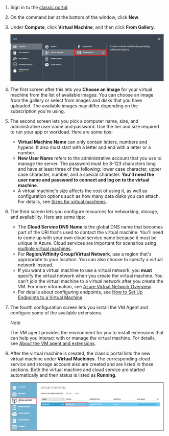 1. Sign in to the [classic portal](http://manage.windowsazure.com). 
2. On the command bar at the bottom of the window, click **New**.
3. Under **Compute**, click **Virtual Machine**, and then click **From Gallery**.
   
    ![Navigate to From Gallery in the Command Bar](./media/virtual-machines-create-WindowsVM/fromgallery.png)
4. The first screen after this lets you **Choose an Image** for your virtual machine from the list of available images. You can choose an image from the gallery or select from images and disks that you have uploaded. The available images may differ depending on the subscription you're using.
5. The second screen lets you pick a computer name, size, and administrative user name and password. Use the tier and size required to run your app or workload. Here are some tips:
   
   * **Virtual Machine Name** can only contain letters, numbers and hypens. It also must start with a letter and end with a letter or a number.
   * **New User Name** refers to the administrative account that you use to manage the server. The password must be 8-123 characters long and have at least three of the following: lower case character, upper case character, number, and a special character. **You'll need the user name and password to connect and log on to the virtual machine**.
   * A virtual machine's size affects the cost of using it, as well as configuration options such as how many data disks you can attach. For details, see [Sizes for virtual machines](../articles/virtual-machines/virtual-machines-windows-sizes.md).
6. The third screen lets you configure resources for networking, storage, and availability. Here are some tips:
   
   * The **Cloud Service DNS Name** is the global DNS name that becomes part of the URI that's used to contact the virtual machine. You'll need to come up with your own cloud service name because it must be unique in Azure. Cloud services are important for scenarios using [multiple virtual machines](../articles/virtual-machines/virtual-machines-windows-classic-connect-vms.md).
   * For **Region/Affinity Group/Virtual Network**, use a region that's appropriate to your location. You can also choose to specify a virtual network instead.
   * If you want a virtual machine to use a virtual network, you **must** specify the virtual network when you create the virtual machine. You can't join the virtual machine to a virtual network after you create the VM. For more information, see [Azure Virtual Network Overview](../articles/virtual-network/virtual-networks-overview.md).
   * For details about configuring endpoints, see [How to Set Up Endpoints to a Virtual Machine](../articles/virtual-machines/virtual-machines-windows-classic-setup-endpoints.md).
7. The fourth configuration screen lets you install the VM Agent and configure some of the available extensions.
   
   > [!NOTE]
   > The VM agent provides the environment for you to install extensions that can help you interact with or manage the virtual machine. For details, see [About the VM agent and extensions](../articles/virtual-machines/virtual-machines-windows-classic-agents-and-extensions.md).  
   > 
   > 
8. After the virtual machine is created, the classic portal lists the new virtual machine under **Virtual Machines**. The corresponding cloud service and storage account also are created and are listed in those sections. Both the virtual machine and cloud service are started automatically and their status is listed as **Running**.
   
    ![Configure VM Agent and the endpoints of the virtual machine](./media/virtual-machines-create-WindowsVM/vmcreated.png)

